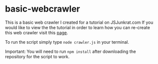 # basic-webcrawler
This is a basic web crawler I created for a tutorial on JSJunkrat.com
If you would like to view the the tutorial in order to learn how you can re-create this web crawler visit this [page](http://jsjunkrat.com/javascript-webcrawler-tutorial).

To run the script simply type <code>node crawler.js</code> in your terminal.

Important: You will need to run <code>npm install</code> after downloading the repository for the script to work.
